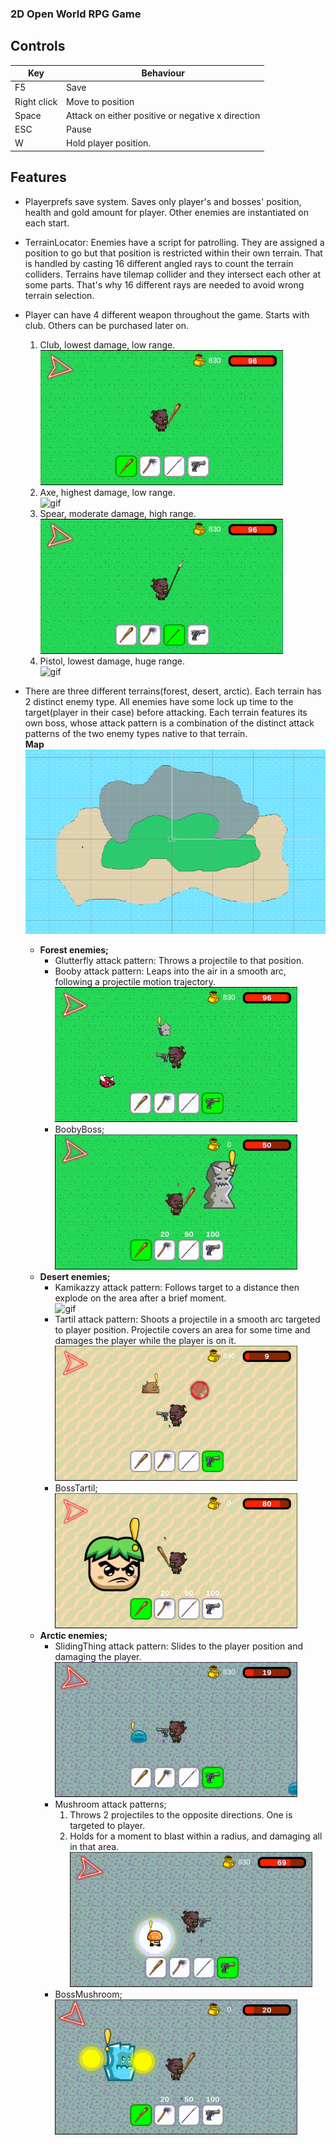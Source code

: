 ### 2D Open World RPG Game

## Controls
|     Key     |     Behaviour    |
|-------------|------------------|
| F5          |        Save      |
| Right click | Move to position |
| Space       | Attack on either positive or negative x direction |
| ESC         | Pause |
| W           | Hold player position. |

## Features
- Playerprefs save system. Saves only player's and bosses' position, health and gold amount for player. 
Other enemies are instantiated on each start.
- TerrainLocator: Enemies have a script for patrolling. They are assigned a position to go but that position is 
restricted within their own terrain. That is handled by casting 16 different angled rays to count the terrain 
colliders. Terrains have tilemap collider and they intersect each other at some parts. That's why 16 different
rays are needed to avoid wrong terrain selection.
- Player can have 4 different weapon throughout the game. Starts with club. Others can be purchased later on.
  1. Club, lowest damage, low range.  
  ![gif](gifs/baston.gif)
  2. Axe, highest damage, low range.  
  ![gif](gifs/axe.gif)
  3. Spear, moderate damage, high range.  
  ![gif](gifs/spear.gif)  
  4. Pistol, lowest damage, huge range.  
  ![gif](gifs/pistol.gif)

- There are three different terrains(forest, desert, arctic). Each terrain has 2 distinct enemy type. All enemies have some 
lock up time to the target(player in their case) before attacking. Each terrain features its own boss, whose
attack pattern is a combination of the distinct attack patterns of the two enemy types native to that terrain.  
**Map**    
![map image](map.png)  
  - **Forest enemies;**
    - Glutterfly attack pattern: Throws a projectile to that position.
    - Booby attack pattern: Leaps into the air in a smooth arc, following a projectile motion trajectory.  
    ![gif](gifs/booby.gif)
    - BoobyBoss;  
     ![gif](gifs/boobyBoss.gif)
  - **Desert enemies;**
    - Kamikazzy attack pattern: Follows target to a distance then explode on the area after a brief moment.  
    ![gif](gifs/kamikazzy.gif)
    - Tartil attack pattern: Shoots a projectile in a smooth arc targeted to player position. Projectile covers 
      an area for some time and damages the player while the player is on it.  
    ![gif](gifs/tartil.gif)
    - BossTartil;  
     ![gif](gifs/bossTartil.gif)
  - **Arctic enemies;**
    - SlidingThing attack pattern: Slides to the player position and damaging the player.  
    ![gif](gifs/slidingThing.gif)
    - Mushroom attack patterns;
      1. Throws 2 projectiles to the opposite directions. One is targeted to player.
      2. Holds for a moment to blast within a radius, and damaging all in that area.  
    ![gif](gifs/mushroom.gif)
    - BossMushroom;  
     ![gif](gifs/bossMushroom.gif)